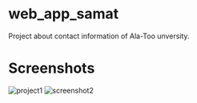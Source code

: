 # web_app_samat
Project about contact information of Ala-Too unversity.
# Screenshots
![project1](https://user-images.githubusercontent.com/72734736/162569496-f7e32801-c974-4c6d-9e58-a3c2b652587d.png)
![screenshot2](https://user-images.githubusercontent.com/72734736/162569570-3ba9c461-a415-419a-a415-6ef5b98a5677.png)
